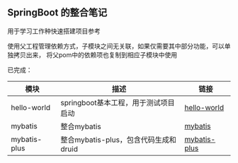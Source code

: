 
## SpringBoot 的整合笔记
用于学习工作种快速搭建项目参考

使用父工程管理依赖方式，子模块之间无关联，如果仅需要其中部分功能，可以单独拷贝出来，
将父pom中的依赖项也复制到相应子模块中使用

已完成：  

|模块|描述|链接|
|---|---|---|
|hello-world|springboot基本工程，用于测试项目启动|[hello-world](https://github.com/originyuan/SpringBootIntegration/tree/main/case01-hello-world)|
|mybatis|整合mybatis|[mybatis](https://github.com/originyuan/SpringBootIntegration/tree/main/case02-mybatis)|
|mybatis-plus|整合mybatis-plus，包含代码生成和druid|[mybatis-plus](https://github.com/originyuan/SpringBootIntegration/tree/main/case03-mybatis-plus)|

